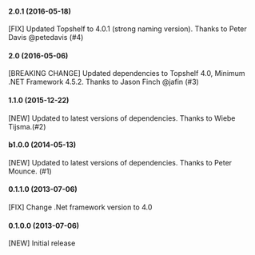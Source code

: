 #### 2.0.1 (2016-05-18)

 [FIX] Updated Topshelf to 4.0.1 (strong naming version). Thanks to Peter Davis @petedavis (#4)

#### 2.0 (2016-05-06)

 [BREAKING CHANGE] Updated dependencies to Topshelf 4.0, Minimum .NET Framework 4.5.2. Thanks to Jason Finch @jafin (#3)

#### 1.1.0 (2015-12-22)

 [NEW] Updated to latest versions of dependencies. Thanks to Wiebe Tijsma.(#2)

#### b1.0.0 (2014-05-13)
 [NEW] Updated to latest versions of dependencies. Thanks to Peter Mounce. (#1) 

#### 0.1.1.0 (2013-07-06)

 [FIX] Change .Net framework version to 4.0

#### 0.1.0.0 (2013-07-06)

 [NEW] Initial release
